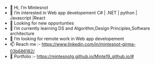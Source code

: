 - 👋 Hi, I’m Mintesnot
- 👀 I’m interested in Web app developement C# | .NET | python | Javascript |React
- 👀 Looking for new opportunties
- 🌱 I’m currently learning DS and Algorithm,Design Principles,Software architecture
- 💞️ I’m looking for remote work in Web app developement
- 📫 Reach me :- https://www.linkedin.com/in/mintesnot-girma-03b686182/
- 🧔 Portfolio  :- https://mintesnotg.github.io/Minte19_github.io/#

<!---
Mintesnotg/Mintesnotg is a ✨ special ✨ repository because its `README.md` (this file) appears on your GitHub profile.
You can click the Preview link to take a look at your changes.
--->
